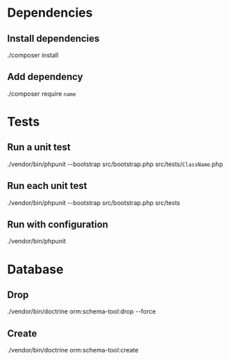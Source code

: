 # Dependencies 

## Install dependencies
./composer install

## Add dependency
./composer require `name`

# Tests

## Run a unit test

./vendor/bin/phpunit --bootstrap src/bootstrap.php src/tests/`ClassName`.php

## Run each unit test

./vendor/bin/phpunit --bootstrap src/bootstrap.php src/tests

## Run with configuration

./vendor/bin/phpunit

# Database

## Drop

./vendor/bin/doctrine orm:schema-tool:drop --force

## Create

./vendor/bin/doctrine orm:schema-tool:create
